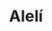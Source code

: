 ---
title: Alelí
date: 
draft: false

# descripcion
description : Pulsera de plata 925 y microcubic

materials: Plata 925

color: Plateado

dimensions: 20cm largo

code: 03-21-0528

type: "Pulseras"

categories: []

price: $11.050,00

price_eftvo: $9.390,00

# Images
# first image will be shown in the product page
images:
  # - image: "images/path_to_image"
  # La ubicacion de las imagenes es imagenes/Pulseras/Pulseras.Microcubic/03-21-0528-aleli
  - image: "./images/pulseras/microcubic/03-21-0528.JPG"
---